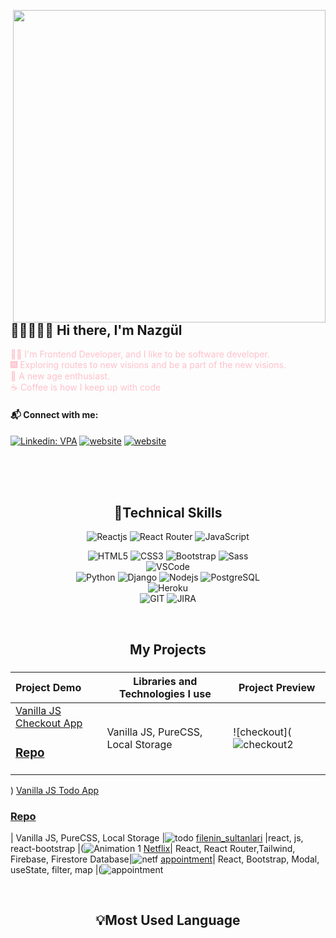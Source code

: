 <img src="https://media.giphy.com/media/L1R1tvI9svkIWwpVYr/giphy.gif" align="right" width="500"></br>

## 👷🏻‍♀️👋🏻 Hi there, I'm Nazgül

<font color="pink"> 🐱‍🏍 I'm Frontend Developer, and I like to be software developer. </font>
</br>
<font color="pink">🎆 Exploring routes to new visions and be a part of the new visions. </font>
</br>
<font color="pink"> 🧐 A new age enthusiast. </font>
</br>
<font color="pink">☕ Coffee is how I keep up with code</font>

#### 📬 Connect with me:

[![Linkedin: VPA](https://img.shields.io/badge/linkedin-%230077B5.svg?&style=for-the-badge&logo=linkedin&logoColor=white)](https://www.linkedin.com/in/nazgul-r/)
[![website](https://img.shields.io/badge/gmail-f1f2f6.svg?&style=for-the-badge&logo=gmail&logoColor=red)](mailto:racbernazgul@gmail.com)
[![website](https://img.shields.io/badge/%20-medium-black?&style=for-the-badge&logoColor=white)](https://https://medium.com/@)

</br>
</br>
</br>

<h2 align="center">🚀Technical Skills</h2>
<div align="center">
<img
        src="https://img.shields.io/badge/React-20232A?style=for-the-badge&logo=react&logoColor=61DAFB"
        alt="Reactjs"
      />
<img
        src="https://img.shields.io/badge/React_Router-CA4245?style=for-the-badge&logo=react-router&logoColor=white"
        alt="React Router"
      />      
<img
        src="https://img.shields.io/badge/JavaScript-323330?style=for-the-badge&logo=javascript&logoColor=F7DF1E"
        alt="JavaScript"
      />

<img
        src="https://img.shields.io/badge/HTML5-E34F26?style=for-the-badge&logo=html5&logoColor=white"
        alt="HTML5"
      />
<img
        src="https://img.shields.io/badge/CSS3-1572B6?style=for-the-badge&logo=css3&logoColor=white"
        alt="CSS3"
      />
<img
        src="https://img.shields.io/badge/Bootstrap-563D7C?style=for-the-badge&logo=bootstrap&logoColor=white"
        alt="Bootstrap"
      />
<img
        src="https://img.shields.io/badge/Sass-CC6699?style=for-the-badge&logo=sass&logoColor=white"
        alt="Sass"
      />
</br>
<img 
     src="https://img.shields.io/badge/Visual_Studio_Code-0078D4?style=for-the-badge&logo=visual%20studio%20code&logoColor=white"
     alt="VSCode"
     />
</br>
<img
        src="https://img.shields.io/badge/Python-14354C?style=for-the-badge&logo=python&logoColor=white"
        alt="Python"
      />
<img
        src="https://img.shields.io/badge/Django-092E20?style=for-the-badge&logo=django&logoColor=white"
        alt="Django"
      />
<img
        src="https://img.shields.io/badge/Node.js-43853D?style=for-the-badge&logo=node.js&logoColor=white"
        alt="Nodejs"
      />
<img
        src="https://img.shields.io/badge/PostgreSQL-316192?style=for-the-badge&logo=postgresql&logoColor=white"
        alt="PostgreSQL"
      />
<br>
<img
        src="https://img.shields.io/badge/Heroku-430098?style=for-the-badge&logo=heroku&logoColor=white"
        alt="Heroku"
      />
</br>
<img 
      src="https://img.shields.io/badge/GIT-E44C30?style=for-the-badge&logo=git&logoColor=white"
      alt="GIT"
      />
<img 
      src="https://img.shields.io/badge/Jira-0052CC?style=for-the-badge&logo=Jira&logoColor=white"
      alt="JIRA"
      />

</div>
</br>
<!--<div  align="center"> <img src="https://raw.githubusercontent.com/scriptex/github-contributions-snake/snake/github-contribution-grid-snake.svg" /></div>-->
<h2 align="center">My Projects</h2>

###

Project Demo       |Libraries and Technologies I use     |Project Preview   
:-------------------------|-------------------------|-------------------------
[Vanilla JS Checkout App](http://127.0.0.1:5500/index.html) <h3>[Repo](https://nazgul-racber.github.io/checkout2/)</h3> | Vanilla JS, PureCSS, Local Storage |![checkout](![checkout2](https://github.com/Nazgul-Racber/Nazgul-Racber/assets/119047722/1d3c1f84-6a1b-48c2-94e2-2d7d97c9cb4d)
)
[Vanilla JS Todo App](https://szrokmn.github.io/Todo-App/) <h3>[Repo](https://github.com/szrokmn/Todo-App)</h3> | Vanilla JS, PureCSS, Local Storage |![todo](https://user-images.githubusercontent.com/109314125/215288680-0123a845-7520-486c-8c3b-a0572b02b5c9.gif)
[filenin_sultanlari](https://sparkling-trifle-685296.netlify.app/) |react, js, react-bootstrap  |(![Animation 1](https://github.com/Nazgul-Racber/Nazgul-Racber/assets/119047722/3858fd71-55f4-4032-b731-285c2b66e1d9)
[Netflix](https://netflix-basic-three.vercel.app/)| React, React Router,Tailwind, Firebase, Firestore Database|![netf](https://user-images.githubusercontent.com/118957608/226092423-9d9cd68f-75e2-42b1-8597-0807c882522a.gif)
[appointment](https://hospital-appontment-app.netlify.app/)| React, Bootstrap, Modal, useState, filter, map  |(![appointment](https://github.com/Nazgul-Racber/Nazgul-Racber/assets/119047722/c376e272-4b7d-47bc-a812-aa233f1deb8d)

<br>

<h2 align="center">💡Most Used Language</h2>
<div  align="center">
<br/>
<img
     src="https://github-readme-stats.vercel.app/api?username=Nazgul-Racber&theme=blue-green"
     alt=""
     /> </br></br></br>
<img
     src="https://github-readme-stats.vercel.app/api/top-langs/?username=Nazgul-Racber&theme=blue-green"
     alt=""
     /> <br/>
</div>
